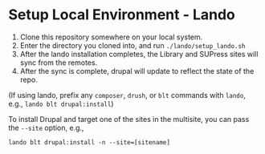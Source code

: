 # Setup Local Environment - Lando

1. Clone this repository somewhere on your local system.
2. Enter the directory you cloned into, and run `./lando/setup_lando.sh`
3. After the lando installation completes, the Library and SUPress sites will sync from the remotes.
4. After the sync is complete, drupal will update to reflect the state of the repo.

(If using lando, prefix any `composer`, `drush`, or `blt` commands with `lando`, e.g., `lando blt drupal:install`)

To install Drupal and target one of the sites in the multisite, you can pass the `--site` option, e.g.,

```
lando blt drupal:install -n --site=[sitename]
```
